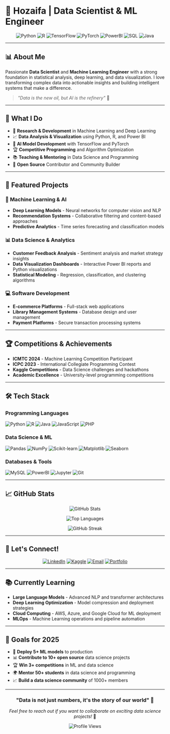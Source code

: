 # 🚀 Hozaifa | Data Scientist & ML Engineer

<div align="center">
  
  ![Python](https://img.shields.io/badge/Python-3776AB?style=for-the-badge&logo=python&logoColor=white)
  ![R](https://img.shields.io/badge/R-276DC3?style=for-the-badge&logo=r&logoColor=white)
  ![TensorFlow](https://img.shields.io/badge/TensorFlow-FF6F00?style=for-the-badge&logo=tensorflow&logoColor=white)
  ![PyTorch](https://img.shields.io/badge/PyTorch-EE4C2C?style=for-the-badge&logo=pytorch&logoColor=white)
  ![PowerBI](https://img.shields.io/badge/PowerBI-F2C811?style=for-the-badge&logo=powerbi&logoColor=black)
  ![SQL](https://img.shields.io/badge/SQL-4479A1?style=for-the-badge&logo=mysql&logoColor=white)
  ![Java](https://img.shields.io/badge/Java-ED8B00?style=for-the-badge&logo=openjdk&logoColor=white)
  
</div>

---

## 📊 **About Me**

Passionate **Data Scientist** and **Machine Learning Engineer** with a strong foundation in statistical analysis, deep learning, and data visualization. I love transforming complex data into actionable insights and building intelligent systems that make a difference.

> *"Data is the new oil, but AI is the refinery"* 🎯

---

## 🎯 **What I Do**

- 🔬 **Research & Development** in Machine Learning and Deep Learning
- 📈 **Data Analysis & Visualization** using Python, R, and Power BI
- 🤖 **AI Model Development** with TensorFlow and PyTorch
- 🏆 **Competitive Programming** and Algorithm Optimization
- 📚 **Teaching & Mentoring** in Data Science and Programming
- 🌟 **Open Source** Contributor and Community Builder

---

## 🚀 **Featured Projects**

### 🧠 **Machine Learning & AI**
- **Deep Learning Models** - Neural networks for computer vision and NLP
- **Recommendation Systems** - Collaborative filtering and content-based approaches
- **Predictive Analytics** - Time series forecasting and classification models

### 📊 **Data Science & Analytics**
- **Customer Feedback Analysis** - Sentiment analysis and market strategy insights
- **Data Visualization Dashboards** - Interactive Power BI reports and Python visualizations
- **Statistical Modeling** - Regression, classification, and clustering algorithms

### 💻 **Software Development**
- **E-commerce Platforms** - Full-stack web applications
- **Library Management Systems** - Database design and user management
- **Payment Platforms** - Secure transaction processing systems

---

## 🏆 **Competitions & Achievements**

- **ICMTC 2024** - Machine Learning Competition Participant
- **ICPC 2023** - International Collegiate Programming Contest
- **Kaggle Competitions** - Data Science challenges and hackathons
- **Academic Excellence** - University-level programming competitions

---

## 🛠️ **Tech Stack**

### **Programming Languages**
![Python](https://img.shields.io/badge/-Python-3776AB?style=flat-square&logo=python&logoColor=white)
![R](https://img.shields.io/badge/-R-276DC3?style=flat-square&logo=r&logoColor=white)
![Java](https://img.shields.io/badge/-Java-ED8B00?style=flat-square&logo=java&logoColor=white)
![JavaScript](https://img.shields.io/badge/-JavaScript-F7DF1E?style=flat-square&logo=javascript&logoColor=black)
![PHP](https://img.shields.io/badge/-PHP-777BB4?style=flat-square&logo=php&logoColor=white)

### **Data Science & ML**
![Pandas](https://img.shields.io/badge/-Pandas-150458?style=flat-square&logo=pandas&logoColor=white)
![NumPy](https://img.shields.io/badge/-NumPy-013243?style=flat-square&logo=numpy&logoColor=white)
![Scikit-learn](https://img.shields.io/badge/-Scikit--learn-F7931E?style=flat-square&logo=scikit-learn&logoColor=white)
![Matplotlib](https://img.shields.io/badge/-Matplotlib-11557C?style=flat-square&logo=matplotlib&logoColor=white)
![Seaborn](https://img.shields.io/badge/-Seaborn-000000?style=flat-square&logo=seaborn&logoColor=white)

### **Databases & Tools**
![MySQL](https://img.shields.io/badge/-MySQL-4479A1?style=flat-square&logo=mysql&logoColor=white)
![PowerBI](https://img.shields.io/badge/-PowerBI-F2C811?style=flat-square&logo=powerbi&logoColor=black)
![Jupyter](https://img.shields.io/badge/-Jupyter-F37626?style=flat-square&logo=jupyter&logoColor=white)
![Git](https://img.shields.io/badge/-Git-F05032?style=flat-square&logo=git&logoColor=white)

---

## 📈 **GitHub Stats**

<div align="center">
  
  ![GitHub Stats](https://github-readme-stats.vercel.app/api?username=YOUR_USERNAME&show_icons=true&theme=radical&hide_border=true&bg_color=0D1117&title_color=58A6FF&text_color=C9D1D9&icon_color=58A6FF)
  
  ![Top Languages](https://github-readme-stats.vercel.app/api/top-langs/?username=YOUR_USERNAME&layout=compact&theme=radical&hide_border=true&bg_color=0D1117&title_color=58A6FF&text_color=C9D1D9)
  
  ![GitHub Streak](https://streak-stats.demolab.com/?user=YOUR_USERNAME&theme=radical&hide_border=true&background=0D1117&stroke=58A6FF&fire=58A6FF&ring=58A6FF&currStreakNum=C9D1D9&currStreakLabel=C9D1D9&sideNums=C9D1D9&sideLabels=C9D1D9&dates=C9D1D9)
  
</div>

---

## 🌟 **Let's Connect!**

<div align="center">
  
  [![LinkedIn](https://img.shields.io/badge/LinkedIn-0077B5?style=for-the-badge&logo=linkedin&logoColor=white)](https://linkedin.com/in/YOUR_LINKEDIN)
  [![Kaggle](https://img.shields.io/badge/Kaggle-20BEFF?style=for-the-badge&logo=kaggle&logoColor=white)](https://kaggle.com/YOUR_KAGGLE)
  [![Email](https://img.shields.io/badge/Email-D14836?style=for-the-badge&logo=gmail&logoColor=white)](mailto:YOUR_EMAIL)
  [![Portfolio](https://img.shields.io/badge/Portfolio-FF5722?style=for-the-badge&logo=todoist&logoColor=white)](https://YOUR_PORTFOLIO)
  
</div>

---

## 📚 **Currently Learning**

- **Large Language Models** - Advanced NLP and transformer architectures
- **Deep Learning Optimization** - Model compression and deployment strategies
- **Cloud Computing** - AWS, Azure, and Google Cloud for ML deployment
- **MLOps** - Machine Learning operations and pipeline automation

---

## 🎯 **Goals for 2025**

- 🚀 **Deploy 5+ ML models** to production
- 📊 **Contribute to 10+ open source** data science projects
- 🏆 **Win 3+ competitions** in ML and data science
- 🌍 **Mentor 50+ students** in data science and programming
- 📈 **Build a data science community** of 1000+ members

---

<div align="center">
  
  ### **"Data is not just numbers, it's the story of our world"** 📖
  
  *Feel free to reach out if you want to collaborate on exciting data science projects!* 🤝
  
  ![Profile Views](https://komarev.com/ghpvc/?username=YOUR_USERNAME&color=blue&style=flat-square)
  
</div>
